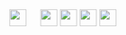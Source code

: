## <img src="https://img.shields.io/badge/Topic-Full%20Stack%20Java%20development-blueviolet" height=30/> &nbsp;&nbsp;&nbsp;&nbsp;<img src="https://img.shields.io/badge/-Restful%20WS-yellowgreen" height=30/> <img src="https://img.shields.io/badge/-JSP-blue" height=30/> <img src="https://img.shields.io/badge/-Restful%20WS-yellowgreen" height=30/> <img src="https://img.shields.io/badge/-Spring-brightgreen" height=30/>

